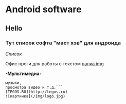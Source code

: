 # Android software
## Hello
### Тут список софта "маст хэв" для андроида

*Список*

Офис
проги для работы с текстом
[папка img](/img/)


**-Мультимедиа-**
```Программы для прослушивания 
музыки, 
просмотра видео и т.д.```
[TEGOS.RU](http://tegos.ru)
![картинка](/img/logo.jpg)


